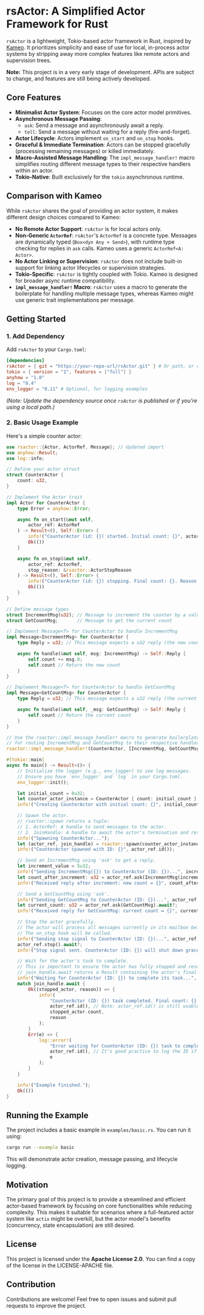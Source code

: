 # rsActor: A Simplified Actor Framework for Rust

`rsActor` is a lightweight, Tokio-based actor framework in Rust, inspired by [Kameo](https://github.com/tqwewe/kameo). It prioritizes simplicity and ease of use for local, in-process actor systems by stripping away more complex features like remote actors and supervision trees.

**Note:** This project is in a very early stage of development. APIs are subject to change, and features are still being actively developed.

## Core Features

*   **Minimalist Actor System**: Focuses on the core actor model primitives.
*   **Asynchronous Message Passing**:
    *   `ask`: Send a message and asynchronously await a reply.
    *   `tell`: Send a message without waiting for a reply (fire-and-forget).
*   **Actor Lifecycle**: Actors implement `on_start` and `on_stop` hooks.
*   **Graceful & Immediate Termination**: Actors can be stopped gracefully (processing remaining messages) or killed immediately.
*   **Macro-Assisted Message Handling**: The `impl_message_handler!` macro simplifies routing different message types to their respective handlers within an actor.
*   **Tokio-Native**: Built exclusively for the `tokio` asynchronous runtime.

## Comparison with Kameo

While `rsActor` shares the goal of providing an actor system, it makes different design choices compared to Kameo:

*   **No Remote Actor Support**: `rsActor` is for local actors only.
*   **Non-Generic `ActorRef`**: `rsActor`'s `ActorRef` is a concrete type. Messages are dynamically typed (`Box<dyn Any + Send>`), with runtime type checking for replies in `ask` calls. Kameo uses a generic `ActorRef<A: Actor>`.
*   **No Actor Linking or Supervision**: `rsActor` does not include built-in support for linking actor lifecycles or supervision strategies.
*   **Tokio-Specific**: `rsActor` is tightly coupled with Tokio. Kameo is designed for broader async runtime compatibility.
*   **`impl_message_handler!` Macro**: `rsActor` uses a macro to generate the boilerplate for handling multiple message types, whereas Kameo might use generic trait implementations per message.

## Getting Started

### 1. Add Dependency

Add `rsActor` to your `Cargo.toml`:

```toml
[dependencies]
rsActor = { git = "https://your-repo-url/rsActor.git" } # Or path, or crates.io version when published
tokio = { version = "1", features = ["full"] }
anyhow = "1.0"
log = "0.4"
env_logger = "0.11" # Optional, for logging examples
```

*(Note: Update the dependency source once `rsActor` is published or if you're using a local path.)*

### 2. Basic Usage Example

Here's a simple counter actor:

```rust
use rsactor::{Actor, ActorRef, Message}; // Updated import
use anyhow::Result;
use log::info;

// Define your actor struct
struct CounterActor {
    count: u32,
}

// Implement the Actor trait
impl Actor for CounterActor {
    type Error = anyhow::Error;

    async fn on_start(&mut self,
        actor_ref: ActorRef
    ) -> Result<(), Self::Error> {
        info!("CounterActor (id: {}) started. Initial count: {}", actor_ref.id(), self.count);
        Ok(())
    }

    async fn on_stop(&mut self,
        actor_ref: ActorRef,
        stop_reason: &rsactor::ActorStopReason
    ) -> Result<(), Self::Error> {
        info!("CounterActor (id: {}) stopping. Final count: {}. Reason: {:?}", actor_ref.id(), self.count, stop_reason);
        Ok(())
    }
}

// Define message types
struct IncrementMsg(u32); // Message to increment the counter by a value
struct GetCountMsg;       // Message to get the current count

// Implement Message<T> for CounterActor to handle IncrementMsg
impl Message<IncrementMsg> for CounterActor {
    type Reply = u32; // This message expects a u32 reply (the new count)

    async fn handle(&mut self, msg: IncrementMsg) -> Self::Reply {
        self.count += msg.0;
        self.count // Return the new count
    }
}

// Implement Message<T> for CounterActor to handle GetCountMsg
impl Message<GetCountMsg> for CounterActor {
    type Reply = u32; // This message expects a u32 reply (the current count)

    async fn handle(&mut self, _msg: GetCountMsg) -> Self::Reply {
        self.count // Return the current count
    }
}

// Use the rsactor::impl_message_handler! macro to generate boilerplate
// for routing IncrementMsg and GetCountMsg to their respective handlers.
rsactor::impl_message_handler!(CounterActor, [IncrementMsg, GetCountMsg]);

#[tokio::main]
async fn main() -> Result<()> {
    // Initialize the logger (e.g., env_logger) to see log messages.
    // Ensure you have `env_logger` and `log` in your Cargo.toml.
    env_logger::init();

    let initial_count = 0u32;
    let counter_actor_instance = CounterActor { count: initial_count };
    info!("Creating CounterActor with initial count: {}", initial_count);

    // Spawn the actor.
    // rsactor::spawn returns a tuple:
    // 1. ActorRef: A handle to send messages to the actor.
    // 2. JoinHandle: A handle to await the actor's termination and retrieve its final state.
    info!("Spawning CounterActor...");
    let (actor_ref, join_handle) = rsactor::spawn(counter_actor_instance);
    info!("CounterActor spawned with ID: {}", actor_ref.id());

    // Send an IncrementMsg using 'ask' to get a reply.
    let increment_value = 5u32;
    info!("Sending IncrementMsg({}) to CounterActor (ID: {})...", increment_value, actor_ref.id());
    let count_after_increment: u32 = actor_ref.ask(IncrementMsg(increment_value)).await?;
    info!("Received reply after increment: new count = {}", count_after_increment);

    // Send a GetCountMsg using 'ask'.
    info!("Sending GetCountMsg to CounterActor (ID: {})...", actor_ref.id());
    let current_count: u32 = actor_ref.ask(GetCountMsg).await?;
    info!("Received reply for GetCountMsg: current count = {}", current_count);

    // Stop the actor gracefully.
    // The actor will process all messages currently in its mailbox before stopping.
    // The on_stop hook will be called.
    info!("Sending stop signal to CounterActor (ID: {})...", actor_ref.id());
    actor_ref.stop().await?;
    info!("Stop signal sent. CounterActor (ID: {}) will shut down gracefully.", actor_ref.id());

    // Wait for the actor's task to complete.
    // This is important to ensure the actor has fully stopped and resources are cleaned up.
    // join_handle.await returns a Result containing the actor's final state and stop reason.
    info!("Waiting for CounterActor (ID: {}) to complete its task...", actor_ref.id());
    match join_handle.await {
        Ok((stopped_actor, reason)) => {
            info!(
                "CounterActor (ID: {}) task completed. Final count: {}. Stop reason: {:?}",
                actor_ref.id(), // Note: actor_ref.id() is still usable here
                stopped_actor.count,
                reason
            );
        }
        Err(e) => {
            log::error!(
                "Error waiting for CounterActor (ID: {}) task to complete: {:?}",
                actor_ref.id(), // It's good practice to log the ID if available
                e
            );
        }
    }

    info!("Example finished.");
    Ok(())
}
```

## Running the Example

The project includes a basic example in `examples/basic.rs`. You can run it using:

```bash
cargo run --example basic
```

This will demonstrate actor creation, message passing, and lifecycle logging.

## Motivation

The primary goal of this project is to provide a streamlined and efficient actor-based framework by focusing on core functionalities while reducing complexity. This makes it suitable for scenarios where a full-featured actor system like `actix` might be overkill, but the actor model's benefits (concurrency, state encapsulation) are still desired.

## License

This project is licensed under the **Apache License 2.0**. You can find a copy of the license in the LICENSE-APACHE file.

## Contribution

Contributions are welcome! Feel free to open issues and submit pull requests to improve the project.

